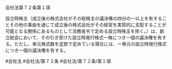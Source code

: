 会社法第７２条第１項

設立時株主（成立後の株式会社がその総株主の議決権の四分の一以上を有することその他の事由を通じて成立後の株式会社がその経営を実質的に支配することが可能となる関係にあるものとして法務省令で定める設立時株主を除く。）は、創立総会において、その引き受けた設立時発行株式一株につき一個の議決権を有する。ただし、単元株式数を定款で定めている場合には、一単元の設立時発行株式につき一個の議決権を有する。

#会社法
#会社法/第７２条
#会社法/第７２条/第１項
